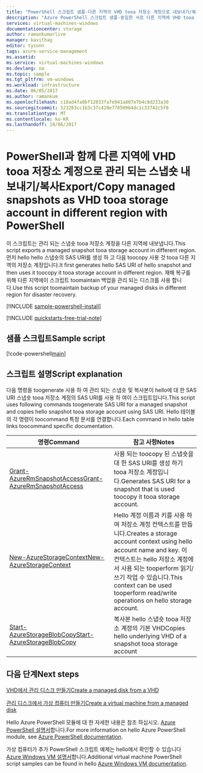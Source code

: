 ```yaml
---
title: "PowerShell 스크립트 샘플-다른 지역의 VHD tooa 저장소 계정으로 내보내기/복사 스냅숏 aaaAzure | Microsoft Docs"
description: "Azure PowerShell 스크립트 샘플-동일한 서로 다른 지역에 VHD tooa 저장소 계정으로 내보내기/복사 스냅숏"
services: virtual-machines-windows
documentationcenter: storage
author: ramankumarlive
manager: kavithag
editor: tysonn
tags: azure-service-management
ms.assetid: 
ms.service: virtual-machines-windows
ms.devlang: na
ms.topic: sample
ms.tgt_pltfrm: vm-windows
ms.workload: infrastructure
ms.date: 06/05/2017
ms.author: ramankum
ms.openlocfilehash: c18ad4fa0bf12033fafe941a807e7b4c8d233a30
ms.sourcegitcommit: 523283cc1b3c37c428e77850964dc1c33742c5f0
ms.translationtype: MT
ms.contentlocale: ko-KR
ms.lasthandoff: 10/06/2017
---
```

# <a name="exportcopy-managed-snapshots-as-vhd-tooa-storage-account-in-different-region-with-powershell"></a><span data-ttu-id="549be-103">PowerShell과 함께 다른 지역에 VHD tooa 저장소 계정으로 관리 되는 스냅숏 내보내기/복사</span><span class="sxs-lookup"><span data-stu-id="549be-103">Export/Copy managed snapshots as VHD tooa storage account in different region with PowerShell</span></span>

<span data-ttu-id="549be-104">이 스크립트는 관리 되는 스냅숏 tooa 저장소 계정을 다른 지역에 내보냅니다.</span><span class="sxs-lookup"><span data-stu-id="549be-104">This script exports a managed snapshot tooa storage account in different region.</span></span> <span data-ttu-id="549be-105">먼저 hello hello 스냅숏의 SAS URI를 생성 하 고 다음 toocopy 사용 것 tooa 다른 지역의 저장소 계정입니다.</span><span class="sxs-lookup"><span data-stu-id="549be-105">It first generates hello SAS URI of hello snapshot and then uses it toocopy it tooa storage account in different region.</span></span> <span data-ttu-id="549be-106">재해 복구를 위해 다른 지역에이 스크립트 toomaintain 백업을 관리 되는 디스크를 사용 합니다.</span><span class="sxs-lookup"><span data-stu-id="549be-106">Use this script toomaintain backup of your managed disks in different region for disaster recovery.</span></span>  

[!INCLUDE [sample-powershell-install](../../../includes/sample-powershell-install.md)]

[!INCLUDE [quickstarts-free-trial-note](../../../includes/quickstarts-free-trial-note.md)]

## <a name="sample-script"></a><span data-ttu-id="549be-107">샘플 스크립트</span><span class="sxs-lookup"><span data-stu-id="549be-107">Sample script</span></span>

[!code-powershell[main](../../../powershell_scripts/virtual-machine/copy-snapshot-to-storage-account/copy-snapshot-to-storage-account.ps1 "Copy snapshot")]


## <a name="script-explanation"></a><span data-ttu-id="549be-108">스크립트 설명</span><span class="sxs-lookup"><span data-stu-id="549be-108">Script explanation</span></span>

<span data-ttu-id="549be-109">다음 명령을 toogenerate 사용 하 여 관리 되는 스냅숏 및 복사본이 hello에 대 한 SAS URI 스냅숏 tooa 저장소 계정의 SAS URI를 사용 하 여이 스크립트입니다.</span><span class="sxs-lookup"><span data-stu-id="549be-109">This script uses following commands toogenerate SAS URI for a managed snapshot and copies hello snapshot tooa storage account using SAS URI.</span></span> <span data-ttu-id="549be-110">Hello 테이블의 각 명령이 toocommand 특정 문서를 연결합니다.</span><span class="sxs-lookup"><span data-stu-id="549be-110">Each command in hello table links toocommand specific documentation.</span></span>

| <span data-ttu-id="549be-111">명령</span><span class="sxs-lookup"><span data-stu-id="549be-111">Command</span></span> | <span data-ttu-id="549be-112">참고 사항</span><span class="sxs-lookup"><span data-stu-id="549be-112">Notes</span></span> |
|---|---|
| [<span data-ttu-id="549be-113">Grant-AzureRmSnapshotAccess</span><span class="sxs-lookup"><span data-stu-id="549be-113">Grant-AzureRmSnapshotAccess</span></span>](/powershell/module/azurerm.compute/New-AzureRmDisk) | <span data-ttu-id="549be-114">사용 되는 toocopy 된 스냅숏을 대 한 SAS URI를 생성 하기 tooa 저장소 계정입니다.</span><span class="sxs-lookup"><span data-stu-id="549be-114">Generates SAS URI for a snapshot that is used toocopy it tooa storage account.</span></span> |
| [<span data-ttu-id="549be-115">New-AzureStorageContext</span><span class="sxs-lookup"><span data-stu-id="549be-115">New-AzureStorageContext</span></span>](/powershell/module/azure.storage/New-AzureStorageContext) | <span data-ttu-id="549be-116">Hello 계정 이름과 키를 사용 하 여 저장소 계정 컨텍스트를 만듭니다.</span><span class="sxs-lookup"><span data-stu-id="549be-116">Creates a storage account context using hello account name and key.</span></span> <span data-ttu-id="549be-117">이 컨텍스트는 hello 저장소 계정에서 사용 되는 tooperform 읽기/쓰기 작업 수 있습니다.</span><span class="sxs-lookup"><span data-stu-id="549be-117">This context can be used tooperform read/write operations on hello storage account.</span></span> |
| [<span data-ttu-id="549be-118">Start-AzureStorageBlobCopy</span><span class="sxs-lookup"><span data-stu-id="549be-118">Start-AzureStorageBlobCopy</span></span>](/powershell/module/azure.storage/Start-AzureStorageBlobCopy) | <span data-ttu-id="549be-119">복사본 hello 스냅숏 tooa 저장소 계정의 기본 VHD</span><span class="sxs-lookup"><span data-stu-id="549be-119">Copies hello underlying VHD of a snapshot tooa storage account</span></span> |

## <a name="next-steps"></a><span data-ttu-id="549be-120">다음 단계</span><span class="sxs-lookup"><span data-stu-id="549be-120">Next steps</span></span>

[<span data-ttu-id="549be-121">VHD에서 관리 디스크 만들기</span><span class="sxs-lookup"><span data-stu-id="549be-121">Create a managed disk from a VHD</span></span>](virtual-machines-windows-powershell-sample-create-managed-disk-from-vhd.md?toc=%2fpowershell%2fmodule%2ftoc.json)

[<span data-ttu-id="549be-122">관리 디스크에서 가상 컴퓨터 만들기</span><span class="sxs-lookup"><span data-stu-id="549be-122">Create a virtual machine from a managed disk</span></span>](./virtual-machines-windows-powershell-sample-create-vm-from-managed-os-disks.md?toc=%2fpowershell%2fmodule%2ftoc.json)

<span data-ttu-id="549be-123">Hello Azure PowerShell 모듈에 대 한 자세한 내용은 참조 하십시오. [Azure PowerShell 설명서](/powershell/azure/overview)합니다.</span><span class="sxs-lookup"><span data-stu-id="549be-123">For more information on hello Azure PowerShell module, see [Azure PowerShell documentation](/powershell/azure/overview).</span></span>

<span data-ttu-id="549be-124">가상 컴퓨터가 추가 PowerShell 스크립트 예제는 hello에서 확인할 수 있습니다 [Azure Windows VM 설명서](../../app-service-web/app-service-powershell-samples.md?toc=%2fazure%2fvirtual-machines%2fwindows%2ftoc.json)합니다.</span><span class="sxs-lookup"><span data-stu-id="549be-124">Additional virtual machine PowerShell script samples can be found in hello [Azure Windows VM documentation](../../app-service-web/app-service-powershell-samples.md?toc=%2fazure%2fvirtual-machines%2fwindows%2ftoc.json).</span></span>

